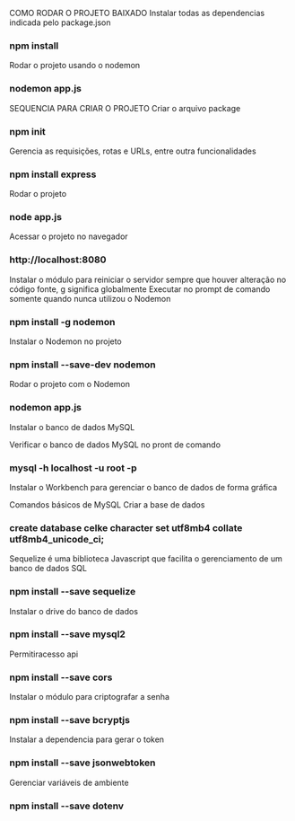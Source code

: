 COMO RODAR O PROJETO BAIXADO
Instalar todas as dependencias indicada pelo package.json
### npm install

Rodar o projeto usando o nodemon 
### nodemon app.js


SEQUENCIA PARA CRIAR O PROJETO
Criar o arquivo package
### npm init

Gerencia as requisições, rotas e URLs, entre outra funcionalidades
### npm install express

Rodar o projeto 
### node app.js

Acessar o projeto no navegador
### http://localhost:8080

Instalar o módulo para reiniciar o servidor sempre que houver alteração no código fonte, g significa globalmente
Executar no prompt de comando somente quando nunca utilizou o Nodemon
### npm install -g nodemon
Instalar o Nodemon no projeto
### npm install --save-dev nodemon

Rodar o projeto com o Nodemon
### nodemon app.js

Instalar o banco de dados MySQL

Verificar o banco de dados MySQL no pront de comando
### mysql -h localhost -u root -p

Instalar o Workbench para gerenciar o banco de dados de forma gráfica

Comandos básicos de MySQL
Criar a base de dados
### create database celke character set utf8mb4 collate utf8mb4_unicode_ci;

Sequelize é uma biblioteca Javascript que facilita o gerenciamento de um banco de dados SQL
### npm install --save sequelize

Instalar o drive do banco de dados
### npm install --save mysql2

Permitiracesso api
### npm install --save cors

Instalar o módulo para criptografar a senha
### npm install --save bcryptjs

Instalar a dependencia para gerar o token
### npm install --save jsonwebtoken

Gerenciar variáveis de ambiente
### npm install --save dotenv